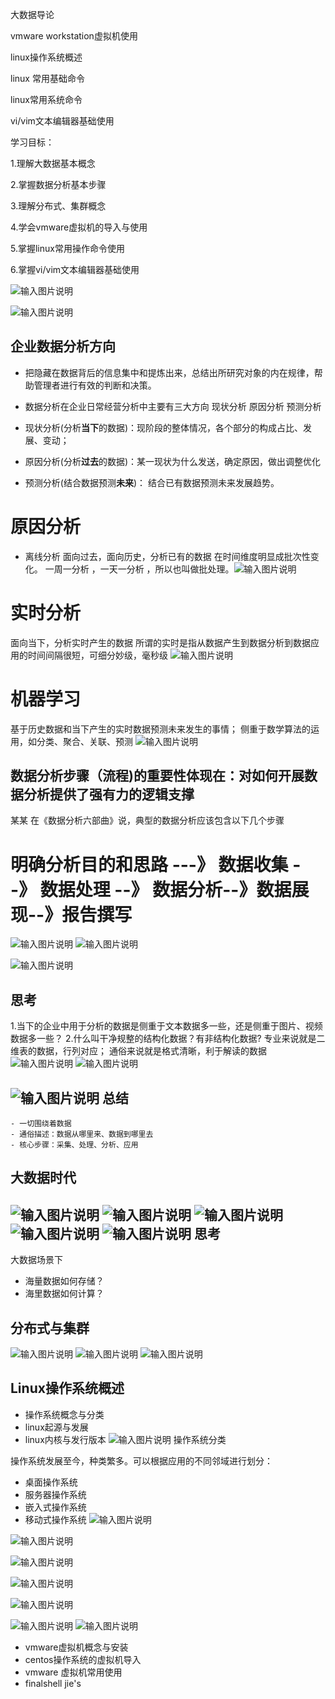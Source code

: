 

 大数据导论

 vmware workstation虚拟机使用

linux操作系统概述

linux 常用基础命令

linux常用系统命令

vi/vim文本编辑器基础使用


  学习目标：
 
1.理解大数据基本概念

2.掌握数据分析基本步骤

3.理解分布式、集群概念

4.学会vmware虚拟机的导入与使用

5.掌握linux常用操作命令使用

6.掌握vi/vim文本编辑器基础使用


![输入图片说明](/imgs/2024-01-01/GG9fkI95ajKJwxOy.png)

![输入图片说明](/imgs/2024-01-01/KEkOVORv5zYsM4uE.png)

企业数据分析方向
--

- 把隐藏在数据背后的信息集中和提炼出来，总结出所研究对象的内在规律，帮助管理者进行有效的判断和决策。
- 数据分析在企业日常经营分析中主要有三大方向
现状分析  原因分析 预测分析

- 现状分析(分析**当下**的数据)：现阶段的整体情况，各个部分的构成占比、发展、变动；
- 原因分析(分析**过去**的数据)：某一现状为什么发送，确定原因，做出调整优化
- 预测分析(结合数据预测**未来**)： 结合已有数据预测未来发展趋势。


# 原因分析
- 离线分析 
面向过去，面向历史，分析已有的数据
在时间维度明显成批次性变化。 一周一分析 ，一天一分析 ，所以也叫做批处理。![输入图片说明](/imgs/2024-01-01/vh6v7b2JeynE9mYg.png)
# 实时分析
面向当下，分析实时产生的数据
所谓的实时是指从数据产生到数据分析到数据应用的时间间隔很短，可细分妙级，毫秒级
![输入图片说明](/imgs/2024-01-01/bYfzvMywaasvxYpE.png)
# 机器学习
基于历史数据和当下产生的实时数据预测未来发生的事情；
侧重于数学算法的运用，如分类、聚合、关联、预测
![输入图片说明](/imgs/2024-01-01/zwZCe3RqL3mRJq6x.png)

数据分析步骤（流程)的重要性体现在：对如何开展数据分析提供了强有力的逻辑支撑
--
某某 在《数据分析六部曲》说，典型的数据分析应该包含以下几个步骤

# 明确分析目的和思路 ---》 数据收集 --》 数据处理 --》 数据分析--》数据展现--》报告撰写
![输入图片说明](/imgs/2024-01-01/NqZv5zEy8TWra4hg.png)
![输入图片说明](/imgs/2024-01-01/Gwb0exHvV4T1f7pI.png)

![输入图片说明](/imgs/2024-01-01/P6N19Y9P4tI5oVsS.png)

思考
--
1.当下的企业中用于分析的数据是侧重于文本数据多一些，还是侧重于图片、视频数据多一些？
2.什么叫干净规整的结构化数据？有非结构化数据?
  专业来说就是二维表的数据，行列对应；
  通俗来说就是格式清晰，利于解读的数据
![输入图片说明](/imgs/2024-01-01/eGjeDIlhaMl0Ma16.png)
![输入图片说明](/imgs/2024-01-01/MgTtrH0C0G85qs0N.png)

![输入图片说明](/imgs/2024-01-01/0HoLzVzjLCzMarf6.png)
总结
--
```
- 一切围绕着数据
- 通俗描述：数据从哪里来、数据到哪里去
- 核心步骤：采集、处理、分析、应用
```
大数据时代
--
![输入图片说明](/imgs/2024-01-01/GSVwDfFEP02svjca.png)
![输入图片说明](/imgs/2024-01-01/8BgAsMkLklHTNO13.png)
![输入图片说明](/imgs/2024-01-01/SZ9VeR2cm5JSywdO.png)
![输入图片说明](/imgs/2024-01-01/QuK5UIxLVQdv4lCs.png)
![输入图片说明](/imgs/2024-01-01/teDfWDH4X5eKNSlE.png)
思考
--
大数据场景下
- 海量数据如何存储？
- 海里数据如何计算？


分布式与集群
--
![输入图片说明](/imgs/2024-01-01/tLYMv8ZETjrr66nc.png)
![输入图片说明](/imgs/2024-01-01/QJFTHJrtbGLKnwzp.png)
![输入图片说明](/imgs/2024-01-01/6gnovPJsataSqiOP.png)

Linux操作系统概述
--
- 操作系统概念与分类
- linux起源与发展
- linux内核与发行版本
![输入图片说明](/imgs/2024-01-01/M05HoFUl4UO1Zmpp.png)
操作系统分类

操作系统发展至今，种类繁多。可以根据应用的不同邻域进行划分：
- 桌面操作系统
- 服务器操作系统
- 嵌入式操作系统
- 移动式操作系统
![输入图片说明](/imgs/2024-01-01/SH5nl41SM49BUn6l.png)

![输入图片说明](/imgs/2024-01-01/X5QzA2FBfehqyfc4.png)

![输入图片说明](/imgs/2024-01-01/eT5YiVJ1QQMWVXGE.png)

![输入图片说明](/imgs/2024-01-01/f9alSVznTnJn4Cds.png)

![输入图片说明](/imgs/2024-01-01/Ti2AuZh6OCwZt1gb.png)

![输入图片说明](/imgs/2024-01-01/busCkyozEE31YAxV.png)
![输入图片说明](/imgs/2024-01-01/8u1SAgUsk6gTFByQ.png)
- vmware虚拟机概念与安装
- centos操作系统的虚拟机导入
- vmware 虚拟机常用使用
- finalshell jie's

<!--stackedit_data:
eyJoaXN0b3J5IjpbLTE3MjcwODU1MzIsLTIwMjkyNDEzODksMz
Q3MzE1OTAsLTU3Mjk1NzcxMSwtMTU0OTUzMTMyOSw0NDA5MDU2
MTldfQ==
-->